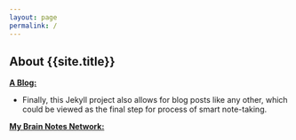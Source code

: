 ```yaml
---
layout: page
permalink: /
---
```


## About {{site.title}}



[**A Blog:**](/posts)
   - Finally, this Jekyll project also allows for blog posts like any other, which could be viewed as the final step for process of smart note-taking.

[**My Brain Notes Network:**](/notes)

<script>
  const graphDataHome = {% include notes_graph.json %}
  let sortedByNew = graphDataHome.nodes.sort((a,b) => parseJekyllDateToMiliseconds(a.last_modified) < parseJekyllDateToMiliseconds(b.last_modified))
  const llist = document.getElementById('latest-notes');
  for (let i=0; i< sortedByNew.length; i++) {
    const li = document.createElement('li');
    const a = document.createElement('a');
    a.classList.add('internal-link')
    a.href = sortedByNew[i].path;
    a.innerText = sortedByNew[i].label;
    li.appendChild(a);
    llist.appendChild(li)
  } 
  function dayToMiliseconds(days) {
    return days * 24 * 60 * 60 * 1000;
  }
  
  function parseJekyllDateToMiliseconds(string) {
    return Date.parse(string.replaceAll(/-/g, ' '))
  }
</script>